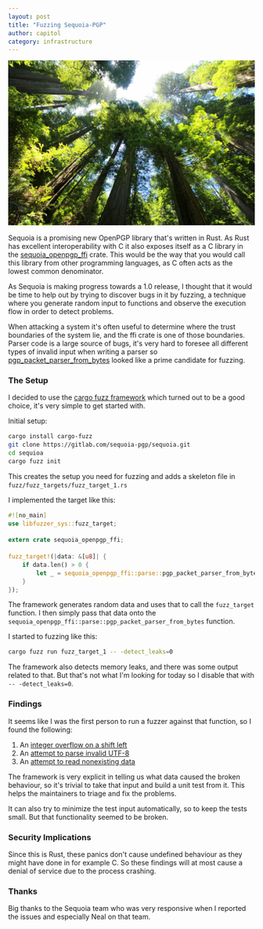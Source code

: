 ```yaml
---
layout: post
title: "Fuzzing Sequoia-PGP"
author: capitol
category: infrastructure
---
```

![sequoia](/images/sequoia.jpg)

Sequoia is a promising new OpenPGP library that's written in Rust. As Rust has excellent
interoperability with C it also exposes itself as a C library in the [sequoia_openpgp_ffi](https://docs.sequoia-pgp.org/sequoia_openpgp_ffi/index.html)
crate. This would be the way that you would call this library from other programming languages,
as C often acts as the lowest common denominator.

As Sequoia is making progress towards a 1.0 release, I thought that it would be time to help out by
trying to discover bugs in it by fuzzing, a technique where you generate random input to
functions and observe the execution flow in order to detect problems.

When attacking a system it's often useful to determine where the trust boundaries of the system lie,
and the ffi crate is one of those boundaries. Parser code is a large source of bugs, it's very
hard to foresee all different types of invalid input when writing a parser so [pgp_packet_parser_from_bytes](https://docs.sequoia-pgp.org/sequoia_openpgp_ffi/parse/fn.pgp_packet_parser_from_bytes.html)
looked like a prime candidate for fuzzing.

### The Setup

I decided to use the [cargo fuzz framework](https://github.com/rust-fuzz/cargo-fuzz) which turned
out to be a good choice, it's very simple to get started with.

Initial setup:

```bash
cargo install cargo-fuzz
git clone https://gitlab.com/sequoia-pgp/sequoia.git
cd sequioa
cargo fuzz init
```

This creates the setup you need for fuzzing and adds a skeleton file in `fuzz/fuzz_targets/fuzz_target_1.rs`

I implemented the target like this:

```rust
#![no_main]
use libfuzzer_sys::fuzz_target;

extern crate sequoia_openpgp_ffi;

fuzz_target!(|data: &[u8]| {
    if data.len() > 0 {
        let _ = sequoia_openpgp_ffi::parse::pgp_packet_parser_from_bytes(core::option::Option::None, &data[0], data.len());
    }
});
```

The framework generates random data and uses that to call the `fuzz_target` function. I then simply
pass that data onto the `sequoia_openpgp_ffi::parse::pgp_packet_parser_from_bytes` function.

I started to fuzzing like this:

```bash
cargo fuzz run fuzz_target_1 -- -detect_leaks=0
```

The framework also detects memory leaks, and there was some output related to that. But that's not what
I'm looking for today so I disable that with `-- -detect_leaks=0`.

### Findings

It seems like I was the first person to run a fuzzer against that function, so I found the following:

1. An [integer overflow on a shift left](https://gitlab.com/sequoia-pgp/sequoia/-/issues/514)
1. An [attempt to parse invalid UTF-8](https://gitlab.com/sequoia-pgp/sequoia/-/issues/515)
1. An [attempt to read nonexisting data](https://gitlab.com/sequoia-pgp/sequoia/-/issues/516)

The framework is very explicit in telling us what data caused the broken behaviour, so it's trivial
to take that input and build a unit test from it. This helps the maintainers to triage and fix the problems.

It can also try to minimize the test input automatically, so to keep the tests small. But
that functionality seemed to be broken.

### Security Implications

Since this is Rust, these panics don't cause undefined behaviour as they might have done in for example C.
So these findings will at most cause a denial of service due to the process crashing.

### Thanks

Big thanks to the Sequoia team who was very responsive when I reported the issues and especially Neal
on that team.
